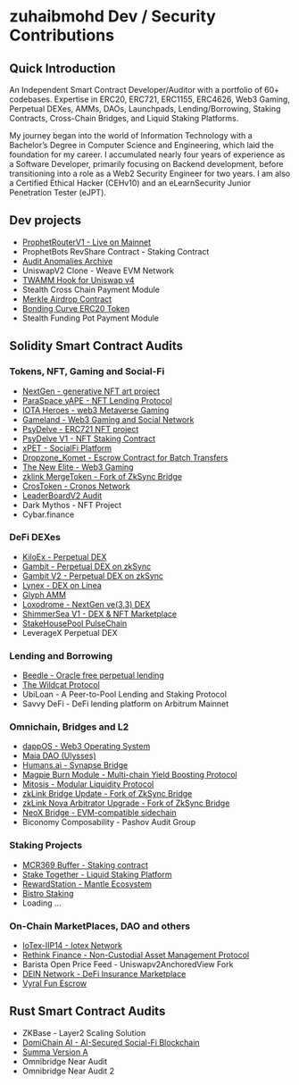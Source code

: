 # zuhaibmohd Dev / Security Contributions

## Quick Introduction

An Independent Smart Contract Developer/Auditor with a portfolio of 60+ codebases. Expertise in ERC20, ERC721, ERC1155, ERC4626, Web3 Gaming, Perpetual DEXes, AMMs, DAOs, Launchpads, Lending/Borrowing, Staking Contracts, Cross-Chain Bridges, and Liquid Staking Platforms.

My journey began into the world of Information Technology with a Bachelor’s Degree in Computer Science and Engineering, which laid the foundation for my career. I accumulated nearly four years of experience as a Software Developer, primarily focusing on Backend development, before transitioning into a role as a Web2 Security Engineer for two years. I am also a Certified Ethical Hacker (CEHv10) and an eLearnSecurity Junior Penetration Tester (eJPT).

## Dev projects

- [ProphetRouterV1 - Live on Mainnet](https://etherscan.io/address/0x6a153cdf5cc58f47c17d6a6b0187c25c86d1acfd)
- ProphetBots RevShare Contract - Staking Contract
- [Audit Anomalies Archive](https://github.com/zzzuhaibmohd/AuditAnomaliesArchive)
- UniswapV2 Clone - Weave EVM Network
- [TWAMM Hook for Uniswap v4](https://github.com/leeftk/hooks-fwb)
- Stealth Cross Chain Payment Module
- [Merkle Airdrop Contract](https://github.com/zzzuhaibmohd/MerkleDrop)
- [Bonding Curve ERC20 Token](https://github.com/zzzuhaibmohd/Bonding-Curve-Token)
- Stealth Funding Pot Payment Module

## Solidity Smart Contract Audits

### Tokens, NFT, Gaming and Social-Fi
- [NextGen - generative NFT art project](https://code4rena.com/reports/2023-10-nextgen)
- [ParaSpace yAPE - NFT Lending Protocol](https://github.com/Secure3Audit/Secure3Academy/blob/main/audit_reports/ParaSpaceYAPE/ParaSpaceYAPE_final_Secure3_Audit_Report.pdf)
- [IOTA Heroes - web3 Metaverse Gaming](https://www.auditone.io/audit-report/iotaheroes)
- [Gameland - Web3 Gaming and Social Network](https://github.com/Secure3Audit/Secure3Academy/blob/main/audit_reports/Gameland/Gameland_final_Secure3_Audit_Report.pdf)
- [PsyDelve - ERC721 NFT project](https://github.com/zzzuhaibmohd/audits/blob/main/audit%20reports/Psydelve_NFT_Audit_Report.pdf)
- [PsyDelve V1 - NFT Staking Contract](https://github.com/zzzuhaibmohd/audits/blob/main/audit%20reports/Psydelve_StakingV1_Audit_Report.pdf)
- [xPET - SocialFi Platform](https://github.com/Secure3Audit/Secure3Academy/blob/main/audit_reports/xPET/xPET_final_Secure3_Audit_Report.pdf)
- [Dropzone_Komet - Escrow Contract for Batch Transfers](https://github.com/UNSNARL/audit-reports/blob/main/Dropzone_Komet_Security_Assessment.pdf)
- [The New Elite - Web3 Gaming](https://www.auditone.io/audit-report/the-new-elite)
- [zklink MergeToken - Fork of ZkSync Bridge](https://github.com/Secure3Audit/Secure3Academy/blob/main/audit_reports/zkLinkNova/zkLink%20Nova%20Bridge%20Update_Secure3_Audit_Report.pdf)
- [CrosToken - Cronos Network](https://www.auditone.io/audit-report/cros-audit)
- [LeaderBoardV2 Audit](https://github.com/zzzuhaibmohd/audits/blob/main/audit%20reports/LeaderboardV2_Audit_Report.pdf)
- Dark Mythos - NFT Project
- Cybar.finance 

### DeFi DEXes
- [KiloEx - Perpetual DEX](https://github.com/Secure3Audit/Secure3Academy/blob/main/audit_reports/KiloEx/KiloEx_final_Secure3_Audit_Report.pdf)
- [Gambit - Perpetual DEX on zkSync](https://github.com/Secure3Audit/Secure3Academy/blob/main/audit_reports/Gambit/Gambit_final_Secure3_Audit_Report.pdf)
- [Gambit V2 - Perpetual DEX on zkSync](https://github.com/Secure3Audit/Secure3Academy/blob/main/audit_reports/Gambit/Gambit_final_Secure3_Audit_Report.pdf)
- [Lynex - DEX on Linea](https://github.com/Secure3Audit/Secure3Academy/blob/main/audit_reports/Lynex/Lynex_final_Secure3_Audit_Report.pdf)
- [Glyph AMM](https://github.com/Secure3Audit/Secure3Academy/blob/main/audit_reports/GlyphExchange/Glyph_Exchange_Secure3_Audit_Report.pdf)
- [Loxodrome - NextGen ve(3,3) DEX](https://github.com/Secure3Audit/Secure3Academy/blob/main/audit_reports/Loxodrome/Loxodrome_Secure3_Audit_Report.pdf)
- [ShimmerSea V1 - DEX & NFT Marketplace](https://www.auditone.io/audit-report/shimmersea-2)
- [StakeHousePool PulseChain](https://github.com/zzzuhaibmohd/audits/blob/main/audit%20reports/StakeHousePool-audit-report.pdf)
- LeverageX Perpetual DEX

### Lending and Borrowing
- [Beedle - Oracle free perpetual lending](https://www.codehawks.com/report/clkbo1fa20009jr08nyyf9wbx)
- [The Wildcat Protocol](https://code4rena.com/reports/2023-10-wildcat)
- UbiLoan - A Peer-to-Pool Lending and Staking Protocol
- Savvy DeFi - DeFi lending platform on Arbitrum Mainnet
  
### Omnichain, Bridges and L2 
- [dappOS - Web3 Operating System](https://github.com/Secure3Audit/Secure3Academy/blob/main/audit_reports/dappOS/DapposP2_final_Secure3_Audit_Report.pdf)
- [Maia DAO (Ulysses)](https://code4rena.com/reports/2023-09-maia)
- [Humans.ai - Synapse Bridge](https://github.com/humansdotai/audit-reports/blob/main/AuditOne_SynapseBridge_audit_report.pdf)
- [Magpie Burn Module - Multi-chain Yield Boosting Protocol](https://github.com/Secure3Audit/Secure3Academy/blob/main/audit_reports/MagpieBurn/MagpieBurn_final_Secure3_Audit_Report.pdf)
- [Mitosis - Modular Liquidity Protocol](https://github.com/Secure3Audit/Secure3Academy/blob/main/audit_reports/Mitosis/Mitosis_Secure3_Audit_Report.pdf)
- [zkLink Bridge Update - Fork of ZkSync Bridge](https://github.com/Secure3Audit/Secure3Academy/blob/main/audit_reports/zkLinkNova/zkLink%20Nova%20Bridge%20Update_Secure3_Audit_Report.pdf)
- [zkLink Nova Arbitrator Upgrade - Fork of ZkSync Bridge](https://github.com/Secure3Audit/Secure3Academy/blob/main/audit_reports/zkLinkNovaArbitrator/zkLink%20Nova%20Arbitrator%20Upgrade_Secure3_Audit_Report.pdf)
- [NeoX Bridge - EVM-compatible sidechain](https://github.com/Secure3Audit/Secure3Academy/blob/main/audit_reports/NeoX_Bridge_Contract/NeoX_Bridge_Contract_Secure3_Audit_Report.pdf) 
- Biconomy Composability - Pashov Audit Group

### Staking Projects
- [MCR369 Buffer - Staking contract](https://github.com/zzzuhaibmohd/audits/blob/main/audit%20reports/MCR369_Buffet_Audit_Report.pdf)
- [Stake Together - Liquid Staking Platform](https://github.com/sensesecurity/reporter/blob/main/output/StakeTogether_20231130160542.md) 
- [RewardStation - Mantle Ecosystem](https://github.com/Secure3Audit/Secure3Academy/blob/main/audit_reports/RewardStation/RewardStation_Secure3_Audit_Report.pdf)
- [Bistro Staking](https://github.com/zzzuhaibmohd/audits/blob/main/audit%20reports/audit-bistro.pdf)
- Loading ...
    
### On-Chain MarketPlaces, DAO and others
- [IoTex-IIP14 - Iotex Network](https://github.com/Secure3Audit/Secure3Academy/blob/main/audit_reports/IoTex-IIP14/IoTex_final_Secure3_Audit_Report.pdf)
- [Rethink Finance - Non-Custodial Asset Management Protocol](https://www.auditone.io/audit-report/rethink-finance)
- Barista Open Price Feed - Uniswapv2AnchoredView Fork
- [DEIN Network - DeFi Insurance Marketplace](https://github.com/leeftk/audit-reports/blob/main/private%20audits/Dein-audit-report-%202.pdf)
- [Vyral Fun Escrow](https://github.com/zzzuhaibmohd/audits/blob/main/audit%20reports/Vyral_Fun_Escrow_Audit_Report.pdf)

## Rust Smart Contract Audits
- ZKBase - Layer2 Scaling Solution
- [DomiChain AI - AI-Secured Social-Fi Blockchain](https://github.com/Secure3Audit/Secure3Academy/blob/main/audit_reports/DomiChain_AI/DomiChain_AI_Secure3_Audit_Report.pdf)
- [Summa Version A](https://github.com/zBlock-2/audit-report/blob/main/versionA.md)
- Omnibridge Near Audit
- Omnibridge Near Audit 2
